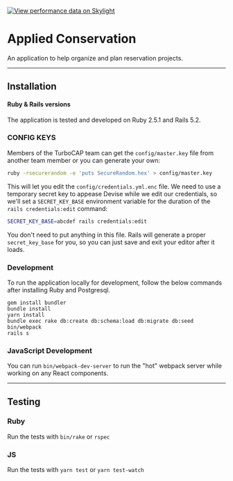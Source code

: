 [![View performance data on Skylight](https://badges.skylight.io/status/YXisuAn0Mhjx.svg?token=eiduhCn1sTWYwLsdC-8NcDtsPjdzfm3ISdDY64SBkps)](https://www.skylight.io/app/applications/YXisuAn0Mhjx)

# Applied Conservation

An application to help organize and plan reservation projects.

---

## Installation

#### Ruby & Rails versions

The application is tested and developed on Ruby 2.5.1 and Rails 5.2.

### CONFIG KEYS

Members of the TurboCAP team can get the `config/master.key` file from another team member or you can generate your own:

```bash
ruby -rsecurerandom -e 'puts SecureRandom.hex' > config/master.key
```

This will let you edit the `config/credentials.yml.enc` file. We need to use a temporary secret key to appease Devise while we edit our credentials, so we'll set a `SECRET_KEY_BASE` environment variable for the duration of the `rails credentials:edit` command:

```bash
SECRET_KEY_BASE=abcdef rails credentials:edit
```

You don't need to put anything in this file. Rails will generate a proper `secret_key_base` for you, so you can just save and exit your editor after it loads.

### Development

To run the application locally for development, follow the below commands after installing
Ruby and Postgresql.

```
gem install bundler
bundle install
yarn install
bundle exec rake db:create db:schema:load db:migrate db:seed
bin/webpack
rails s
```

### JavaScript Development

You can run `bin/webpack-dev-server` to run the "hot" webpack server while working
on any React components.

---

## Testing

### Ruby

Run the tests with `bin/rake` or `rspec`

### JS

Run the tests with `yarn test` or `yarn test-watch`
